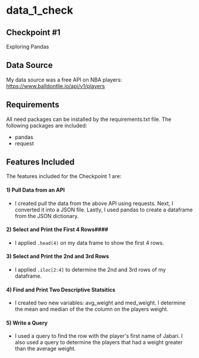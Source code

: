 # data_1_check

## Checkpoint #1 ## 
Exploring Pandas

## Data Source ##

My data source was a free API on NBA players: https://www.balldontlie.io/api/v1/players

## Requirements ##

All need packages can be installed by the requirements.txt file. The following packages are included:
- pandas
- request

## Features Included ##

The features included for the Checkpoint 1 are: 

#### 1) Pull Data from an API ####
- I created pull the data from the above API using requests. Next, I converted it into a JSON file. Lastly, I used pandas to create a dataframe from the JSON dictionary. 

####  2) Select and Print the First 4 Rows#### 
- I applied `.head(4)` on my data frame to show the first 4 rows. 

####  3) Select and Print the 2nd and 3rd Rows #### 
- I applied `.iloc[2:4]` to determine the 2nd and 3rd rows of my dataframe. 

####  4) Find and Print Two Descriptive Statsitics #### 
- I created two new variables: avg_weight and med_weight. I determine the mean and median of the the column on the players weight. 

####  5) Write a Query ####
- I used a query to find the row with the player's first name of Jabari. I also used a query to determine the players that had a weight greater than the average weight. 
